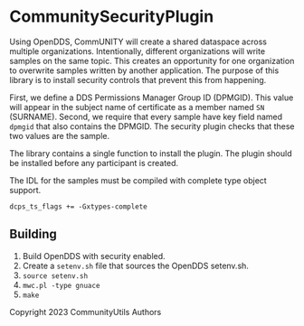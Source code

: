 # CommunitySecurityPlugin

Using OpenDDS, CommUNITY will create a shared dataspace across multiple organizations.
Intentionally, different organizations will write samples on the same topic.
This creates an opportunity for one organization to overwrite samples written by another application.
The purpose of this library is to install security controls that prevent this from happening.

First, we define a DDS Permissions Manager Group ID (DPMGID).
This value will appear in the subject name of certificate as a member named `SN` (SURNAME).
Second, we require that every sample have key field named `dpmgid` that also contains the DPMGID.
The security plugin checks that these two values are the sample.

The library contains a single function to install the plugin.
The plugin should be installed before any participant is created.

The IDL for the samples must be compiled with complete type object support.

    dcps_ts_flags += -Gxtypes-complete

## Building

1. Build OpenDDS with security enabled.
2. Create a `setenv.sh` file that sources the OpenDDS setenv.sh.
3. `source setenv.sh`
4. `mwc.pl -type gnuace`
5. `make`

Copyright 2023 CommunityUtils Authors
